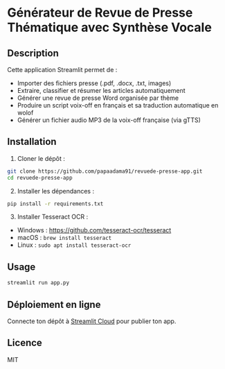 # Générateur de Revue de Presse Thématique avec Synthèse Vocale

## Description

Cette application Streamlit permet de :
- Importer des fichiers presse (.pdf, .docx, .txt, images)
- Extraire, classifier et résumer les articles automatiquement
- Générer une revue de presse Word organisée par thème
- Produire un script voix-off en français et sa traduction automatique en wolof
- Générer un fichier audio MP3 de la voix-off française (via gTTS)

## Installation

1. Cloner le dépôt :
```bash
git clone https://github.com/papaadama91/revuede-presse-app.git
cd revuede-presse-app
```

2. Installer les dépendances :
```bash
pip install -r requirements.txt
```

3. Installer Tesseract OCR :
- Windows : https://github.com/tesseract-ocr/tesseract
- macOS : `brew install tesseract`
- Linux : `sudo apt install tesseract-ocr`

## Usage
```bash
streamlit run app.py
```

## Déploiement en ligne
Connecte ton dépôt à [Streamlit Cloud](https://streamlit.io/cloud) pour publier ton app.

## Licence
MIT
